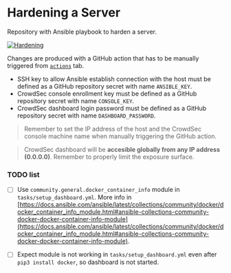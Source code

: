 # Hardening a Server
Repository with Ansible playbook to harden a server.

[![Hardening](https://github.com/Kaputt4/hardening_server/actions/workflows/hardening.yml/badge.svg)](https://github.com/Kaputt4/hardening_server/actions/workflows/hardening.yml)

Changes are produced with a GitHub action that has to be manually triggered from [`actions`](https://github.com/Kaputt4/hardening_server/actions) tab.

* SSH key to allow Ansible establish connection with the host must be defined as a GitHub repository secret with name `ANSIBLE_KEY`.
* CrowdSec console enrollment key must be defined as a GitHub repository secret with name `CONSOLE_KEY`.
* CrowdSec dashboard login password must be defined as a GitHub repository secret with name `DASHBOARD_PASSWORD`.

> Remember to set the IP address of the host and the CrowdSec console machine name when manually triggering the GitHub action.

> CrowdSec dashboard will be __accesible globally from any IP address (0.0.0.0)__. Remember to properly limit the exposure surface.

### TODO list

- [ ] Use `community.general.docker_container_info` module in `tasks/setup_dashboard.yml`. More info in [https://docs.ansible.com/ansible/latest/collections/community/docker/docker_container_info_module.html#ansible-collections-community-docker-docker-container-info-module](https://docs.ansible.com/ansible/latest/collections/community/docker/docker_container_info_module.html#ansible-collections-community-docker-docker-container-info-module).

- [ ] Expect module is not working in `tasks/setup_dashboard.yml` even after `pip3 install docker`, so dashboard is not started.